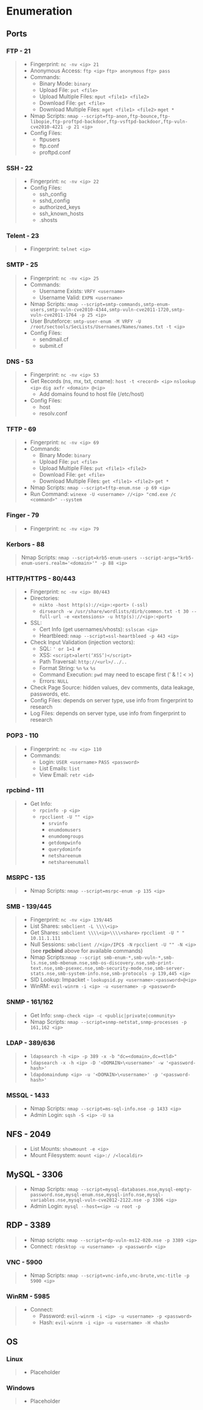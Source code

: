 # Enumeration

## Ports

### FTP - 21

> - Fingerprint: `nc -nv <ip> 21`
> - Anonymous Access: `ftp <ip>` `ftp> anonymous` `ftp> pass`
> - Commands:
>   - Binary Mode: `binary`
>   - Upload File: `put <file>`
>   - Upload Multiple Files: `mput <file1> <file2>`
>   - Download File: `get <file>`
>   - Download Multiple Files: `mget <file1> <file2>` `mget *`
> - Nmap Scripts: `nmap --script=ftp-anon,ftp-bounce,ftp-libopie,ftp-proftpd-backdoor,ftp-vsftpd-backdoor,ftp-vuln-cve2010-4221 -p 21 <ip>`
> - Config Files:
>   - ftpusers
>   - ftp.conf
>   - proftpd.conf

### SSH - 22

> - Fingerprint: `nc -nv <ip> 22`
> - Config Files:
>   - ssh_config
>   - sshd_config
>   - authorized_keys
>   - ssh_known_hosts
>   - .shosts

### Telent - 23

> - Fingerprint: `telnet <ip>`

### SMTP - 25

> - Fingerprint: `nc -nv <ip> 25`
> - Commands:
>   - Username Exists: `VRFY <username>`
>   - Username Valid: `EXPN <username>`
> - Nmap Scripts: `nmap --script=smtp-commands,smtp-enum-users,smtp-vuln-cve2010-4344,smtp-vuln-cve2011-1720,smtp-vuln-cve2011-1764 -p 25 <ip>`
> - User Bruteforce: `smtp-user-enum -M VRFY -U /root/sectools/SecLists/Usernames/Names/names.txt -t <ip>`
> - Config Files:
>   - sendmail.cf
>   - submit.cf

### DNS - 53

> - Fingerprint: `nc -nv <ip> 53`
> - Get Records (ns, mx, txt, cname): `host -t <record> <ip>` `nslookup <ip>` `dig axfr <domain> @<ip>`
>   - Add domains found to host file (/etc/host)
> - Config Files:
>   - host
>   - resolv.conf

### TFTP - 69

> - Fingerprint: `nc -nv <ip> 69`
> - Commands:
>   - Binary Mode: `binary`
>   - Upload File: `put <file>`
>   - Upload Multiple Files: `put <file1> <file2>`
>   - Download File: `get <file>`
>   - Download Multiple Files: `get <file1> <file2>` `get *`
> - Nmap Scripts: `nmap --script=tftp-enum.nse -p 69 <ip>`
> - Run Command: `winexe -U <username> //<ip> "cmd.exe /c <command>" --system`

### Finger - 79

> - Fingerprint: `nc -nv <ip> 79`

### Kerbors - 88

> Nmap Scripts: `nmap --script=krb5-enum-users --script-args="krb5-enum-users.realm='<domain>'" -p 88 <ip>`

### HTTP/HTTPS - 80/443

> - Fingerprint: `nc -nv <ip> 80/443`
> - Directories:
>   - `nikto -host http(s)://<ip>:<port> (-ssl)`
>   - `dirsearch -w /usr/share/wordlists/dirb/common.txt -t 30 --full-url -e <extensions> -u http(s)://<ip>:<port>`
> - SSL: 
>   - Cert Info (get usernames/vhosts): `sslscan <ip>`
>   - Heartbleed: `nmap --script=ssl-heartbleed -p 443 <ip>`
> - Check Input Validation (injection vectors):
>   - SQL: `' or 1=1 #`
>   - XSS: `<script>alert(‘XSS’)</script>`
>   - Path Traversal: `http://<url>/../..`
>   - Format String: `%n` `%x` `%s`
>   - Command Execution: `pwd` may need to escape first (‘ & ! ¦ < >)
>   - Errors: `NULL`
> - Check Page Source: hidden values, dev comments, data leakage, passwords, etc.
> - Config Files: depends on server type, use info from fingerprint to research
> - Log Files: depends on server type, use info from fingerprint to research

### POP3 - 110

> - Fingerprint: `nc -nv <ip> 110`
> - Commands:
>   - Login: `USER <username>` `PASS <password>`
>   - List Emails: `list`
>   - View Email: `retr <id>`

### rpcbind - 111

> - Get Info: 
>   - `rpcinfo -p <ip>`
>   - `rpcclient -U "" <ip>`
>     - `srvinfo`
>     - `enumdomusers`
>     - `enumdomgroups`
>     - `getdompwinfo`
>     - `querydominfo`
>     - `netshareenum`
>     - `netshareenumall`

### MSRPC - 135

> - Nmap Scripts: `nmap --script=msrpc-enum -p 135 <ip>`

### SMB - 139/445

> - Fingerprint: `nc -nv <ip> 139/445`
> - List Shares: `smbclient -L \\\\<ip>`
> - Get Shares: `smbclient \\\\<ip>\\\\<share>` `rpcclient -U " " 10.11.1.111`
> - Null Sessions: `smbclient //<ip>/IPC$ -N` `rpcclient -U "" -N <ip>` (see **rpcbind** above for available commands)
> - Nmap Scripts:`nmap --script smb-enum-*,smb-vuln-*,smb-ls.nse,smb-mbenum.nse,smb-os-discovery.nse,smb-print-text.nse,smb-psexec.nse,smb-security-mode.nse,smb-server-stats.nse,smb-system-info.nse,smb-protocols -p 139,445 <ip>`
> - SID Lookup: Impacket - `lookupsid.py <username>:<password>@<ip>`
> - WinRM: `evil-winrm -i <ip> -u <username> -p <password>`

### SNMP - 161/162

> - Get Info: `snmp-check <ip> -c <public|private|community>`
> - Nmap Scripts: `nmap --script=snmp-netstat,snmp-processes -p 161,162 <ip>`

### LDAP - 389/636

> - `ldapsearch -h <ip> -p 389 -x -b "dc=<domain>,dc=<tld>"`
> - `ldapsearch -x -h <ip> -D '<DOMAIN>\<username>' -w '<password-hash>'`
> - `ldapdomaindump <ip> -u '<DOMAIN>\<username>' -p '<password-hash>'`

### MSSQL - 1433

> - Nmap Scripts: `nmap --script=ms-sql-info.nse -p 1433 <ip>`
> - Admin Login: `sqsh -S <ip> -U sa`

## NFS - 2049

> - List Mounts: `showmount -e <ip>`
> - Mount Filesystem: `mount <ip>:/ /<localdir>`

## MySQL - 3306

> - Nmap Scripts: `nmap --script=mysql-databases.nse,mysql-empty-password.nse,mysql-enum.nse,mysql-info.nse,mysql-variables.nse,mysql-vuln-cve2012-2122.nse -p 3306 <ip>`
> - Admin Login: `mysql --host=<ip> -u root -p`

## RDP - 3389

> - Nmap scripts: `nmap --script=rdp-vuln-ms12-020.nse -p 3389 <ip>`
> - Connect: `rdesktop -u <username> -p <password> <ip>`

### VNC - 5900

> - Nmap Scripts: `nmap --script=vnc-info,vnc-brute,vnc-title -p 5900 <ip>`

### WinRM - 5985

> - Connect: 
>   - Password: `evil-winrm -i <ip> -u <username> -p <password>`
>   - Hash: `evil-winrm -i <ip> -u <username> -H <hash>`

## OS

### Linux

> - Placeholder

### Windows

> - Placeholder

